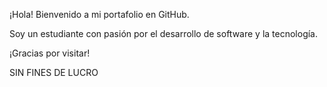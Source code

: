 ¡Hola! Bienvenido a mi portafolio en GitHub.

Soy un estudiante con pasión por el desarrollo de software y la tecnología.

¡Gracias por visitar!

SIN FINES DE LUCRO
